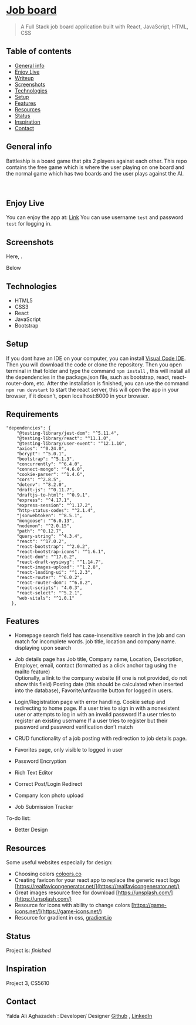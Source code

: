# [Job board](https://jobboard2021.herokuapp.com/)
> A Full Stack job board application built with React, JavaScript, HTML, CSS

## Table of contents
* [General info](#general-info)
* [Enjoy Live](#enjoy-live)
* [Writeup](#writeup)
* [Screenshots](#screenshots)
* [Technologies](#technologies)
* [Setup](#setup)
* [Features](#features)
* [Resources](#resources)
* [Status](#status)
* [Inspiration](#inspiration)
* [Contact](#contact)

## General info

Battleship is a board game that pits 2 players against each other.
This repo contains the free game which is where the user playing on one board and the normal game which has two boards and the user plays against the AI.

<br>

## Enjoy Live

You can enjoy the app at: [Link](https://jobboard2021.herokuapp.com/)
You can use username ```test``` and password ```test``` for logging in.

## Screenshots
Here, .<br>

[//]: # (![Gif]&#40;./src/assets/images/gif1.gif&#41; <br>)
Below <br>

[//]: # (![Gif]&#40;./src/assets/images/gif2.gif&#41; <br>)

## Technologies
* HTML5
* CSS3
* React
* JavaScript
* Bootstrap


## Setup
If you dont have an IDE on your computer, you can install [Visual Code IDE](https://code.visualstudio.com/download). Then you will download the code or clone the repository.
Then you open terminal in that folder and type the command `npm install` , this will install all the dependencies in the package.json file, such as bootstrap, react, react-router-dom, etc. After the installation is finished, you can use the command `npm run devstart` to start the react server, this will open the app in your browser, if it doesn't, open localhost:8000 in your browser. 

## Requirements
```
"dependencies": {
    "@testing-library/jest-dom": "^5.11.4",
    "@testing-library/react": "^11.1.0",
    "@testing-library/user-event": "^12.1.10",
    "axios": "^0.24.0",
    "bcrypt": "^5.0.1",
    "bootstrap": "^5.1.3",
    "concurrently": "^6.4.0",
    "connect-mongo": "^4.6.0",
    "cookie-parser": "^1.4.6",
    "cors": "^2.8.5",
    "dotenv": "^8.2.0",
    "draft-js": "^0.11.7",
    "draftjs-to-html": "^0.9.1",
    "express": "^4.17.1",
    "express-session": "^1.17.2",
    "http-status-codes": "^2.1.4",
    "jsonwebtoken": "^8.5.1",
    "mongoose": "^6.0.13",
    "nodemon": "^2.0.15",
    "path": "^0.12.7",
    "query-string": "^4.3.4",
    "react": "^17.0.2",
    "react-bootstrap": "^2.0.2",
    "react-bootstrap-icons": "^1.6.1",
    "react-dom": "^17.0.2",
    "react-draft-wysiwyg": "^1.14.7",
    "react-images-upload": "^1.2.8",
    "react-loading-ui": "^1.2.3",
    "react-router": "^6.0.2",
    "react-router-dom": "^6.0.2",
    "react-scripts": "4.0.3",
    "react-select": "^5.2.1",
    "web-vitals": "^1.0.1"
  },
```

## Features
* Homepage search field has case-insensitive search in the job and can match for incomplete words.  job title, location and company name. displaying upon search
* Job details page has Job title, Company name, Location, Description, Employer, email, contact (formatted as a click anchor tag using the mailto feature)  
  Optionally, a link to the company website (if one is not provided, do not show this field)
  Posting date (this should be calculated when inserted into the database), Favorite/unfavorite button for logged in users.
* Login/Registration page with error handling. Cookie setup and redirecting to home page.
If a user tries to sign in with a nonexistent user or attempts to log in with an invalid password
If a user tries to register an existing username
If a user tries to register but their password and password verification don’t match

* CRUD functionality of a job posting with redirection to job details page.
* Favorites page, only visible to logged in user
* Password Encryption
* Rich Text Editor
* Correct Post/Login Redirect 
* Company Icon photo upload
* Job Submission Tracker


To-do list:
* Better Design

## Resources
Some useful websites especially for design:
* Choosing colors [coloors.co](https://coolors.co/)
* Creating favicon for your react app to replace the generic react logo [https://realfavicongenerator.net/](https://realfavicongenerator.net/)
* Great images resource free for download [https://unsplash.com/](https://unsplash.com/)
* Resource for icons with ability to change colors [https://game-icons.net/](https://game-icons.net/)
* Resource for gradient in css, [gradient.io](https://cssgradient.io/)


## Status
Project is: _finished_

## Inspiration
Project 3, CS5610

## Contact
<!-- <img src="./assets/pic1.png" width="80px"> <br> -->
Yalda Ali Aghazadeh : Developer/ Designer
[Github](https://github.com/zahraaliaghazadeh) ,
[LinkedIn](www.linkedin.com/in/zahraaliaghazadeh)



